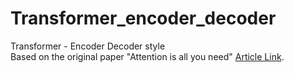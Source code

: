 # Transformer_encoder_decoder
Transformer - Encoder Decoder style <br>
Based on the original paper "Attention is all you need" [Article Link](https://arxiv.org/abs/1706.03762?context=cs). 

